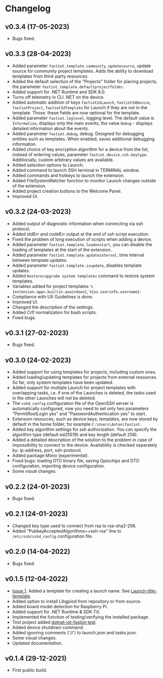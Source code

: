 # Changelog

## v0.3.4 (17-05-2023)

- Bugs fixed.

## v0.3.3 (28-04-2023)

- Added parameter `fastiot.template.community.updatesource`, update source for community project templates. Adds the ability to download templates from third-party resources.
- Added the default selection of the "Projects" folder for placing projects, the parameter `fastiot.template.defaultprojectfolder`.
- Added support for .NET Runtime and SDK 8.0.
- Turns off telemetry in CLI .NET on the device.
- Added automatic addition of keys `fastiotIdLaunch`, `fastiotIdDevice`, `fastiotProject`, `fastiotIdTemplate` for Launch if they are not in the template. Those. these fields are now optional for the template.
- Added parameter `fastiot.loglevel`, logging level. The default value is `Information`, displays only the main events, the value `Debug` - displays detailed information about the events.
- Added parameter `fastiot.debug`, debug. Designed for debugging entities such as templates. When enabled, saves additional debugging information.
- Added choice of key encryption algorithm for a device from the list, instead of entering values, parameter `fastiot.device.ssh.keytype`. Additionally, custom arbitrary values are available.
- Added selection options to Launch.
- Added command to launch SSH terminal in TERMINAL window.
- Added commands and hotkeys to launch the extension.
- Added FileSystemWatcher function to monitor Launch changes outside of the extension.
- Added project creation buttons to the Welcome Panel.
- Improved UI.

## v0.3.2 (24-03-2023)

- Added output of diagnostic information when connecting via ssh protocol.
- Added stdErr and codeErr output at the end of ssh script execution.
- Fixed the problem of long execution of scripts when adding a device.
- Added parameter `fastiot.template.loadonstart`, you can disable the loading of templates at the start of the extension.
- Added parameter `fastiot.template.updateinterval`, time interval between template updates.
- Added parameter `fastiot.template.isupdate`, disables template updates.
- Added `Restore/upgrade system templates` command to restore system templates.
- Variables added for project templates: `%{extension.apps.builtin.aswindows}`, `%{os.userinfo.username}`.
- Compliance with UX Guidelines is done.
- Improved UI.
- Changed the description of the settings.
- Added Crlf normalization for bash scripts.
- Fixed bugs.

## v0.3.1 (27-02-2023)

- Bugs fixed.

## v0.3.0 (24-02-2023)

- Added support for using templates for projects, including custom ones.
- Added loading/updating templates for projects from external resources. So far, only system templates have been updated.
- Added support for multiple Launch for project templates with overlapping tasks, i.e. if one of the Launches is deleted, the tasks used in the other Launches will not be deleted.
- The `sshd_config` configuration file of the OpenSSH server is automatically configured, now you need to set only two parameters "PermitRootLogin yes" and "PasswordAuthentication yes" to start.
- Extension resources, such as device keys, templates, are now stored by default in the home folder, for example `C:\Users\Anton\fastiot`.
- Added key algorithm settings for ssh authorization. You can specify the algorithm type (default ed25519) and key length (default 256).
- Added a detailed description of the solution to the problem in case of impossibility to connect to the device. Availability is checked separately by: ip-address, port, ssh-protocol.
- Added package Mono (experimental).
- Fixed bugs: loading DTO binary file, saving Gpiochips and DTO configuration, importing device configuration.
- Some visual changes.

## v0.2.2 (24-01-2023)

- Bugs fixed.

## v0.2.1 (24-01-2023)

- Changed key type used to connect from rsa to rsa-sha2-256.
- Added "PubkeyAcceptedAlgorithms=+ssh-rsa" line to `/etc/ssh/sshd_config` configuration file.

## v0.2.0 (14-04-2022)

- Bugs fixed.

## v0.1.5 (12-04-2022)

- [Issue 1](https://github.com/devdotnetorg/vscode-extension-dotnet-fastiot/issues/1 "Issue 1"). Added a template for creating a launch name. See [Launch-title-template](https://github.com/devdotnetorg/vscode-extension-dotnet-fastiot/blob/master/docs/Launch-title-template.md "Launch-title-template").
- Added option to install Libgpiod from repository or from source.
- Added board model detection for Raspberry Pi.
- Added support for .NET Runtime & SDK 7.0.
- Implemented the function of testing/verifying the installed package.
- Test project added [dotnet-iot-fastiot-test](https://github.com/devdotnetorg/vscode-extension-dotnet-fastiot/tree/master/samples/dotnet-iot-fastiot-test "dotnet-iot-fastiot-test").
- Added device shutdown command.
- Added ignoring comments ('//') to launch.json and tasks.json.
- Some visual changes.
- Updated documentation.

## v0.1.4 (29-12-2021)

- First public build.
